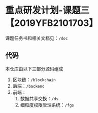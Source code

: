 # 重点研发计划-课题三【2019YFB2101703】

课题任务书和相关文档见：`/doc`

## 代码

本仓库由以下三部分源码组成

1. 区块链：`/blockchain`
2. 后端：`/backend`
3. 前端：
   1. 数据共享交换：`/ds`
   2. 细粒度权限管理系统：`/fgs`



